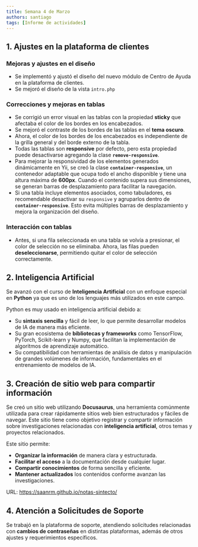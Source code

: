 ```yaml
---
title: Semana 4 de Marzo
authors: santiago
tags: [Informe de actividades]
---
```


## 1. Ajustes en la plataforma de clientes

### Mejoras y ajustes en el diseño  

- Se implementó y ajustó el diseño del nuevo módulo de Centro de Ayuda en la plataforma de clientes.  
- Se mejoró el diseño de la vista `intro.php`

### Correcciones y mejoras en tablas  

- Se corrigió un error visual en las tablas con la propiedad **sticky** que afectaba el color de los bordes en los encabezados.  
- Se mejoró el contraste de los bordes de las tablas en el **tema oscuro**.  
- Ahora, el color de los bordes de los encabezados es independiente de la grilla general y del borde externo de la tabla.  
- Todas las tablas son **responsive** por defecto, pero esta propiedad puede desactivarse agregando la clase **`remove-responsive`**.  
- Para mejorar la responsividad de los elementos generados dinámicamente en Yii, se creó la clase **`container-responsive`**, un contenedor adaptable que ocupa todo el ancho disponible y tiene una altura máxima de **600px**. Cuando el contenido supera sus dimensiones, se generan barras de desplazamiento para facilitar la navegación.  
- Si una tabla incluye elementos asociados, como tabuladores, es recomendable desactivar su `responsive` y agruparlos dentro de **`container-responsive`**. Esto evita múltiples barras de desplazamiento y mejora la organización del diseño.

### Interacción con tablas  

- Antes, si una fila seleccionada en una tabla se volvía a presionar, el color de selección no se eliminaba. Ahora, las filas pueden **deseleccionarse**, permitiendo quitar el color de selección correctamente.  

## 2. Inteligencia Artificial  

Se avanzó con el curso de **Inteligencia Artificial** con un enfoque especial en **Python** ya que es uno de los lenguajes más utilizados en este campo.  

Python es muy usado en inteligencia artificial debido a:  

- Su **sintaxis sencilla** y fácil de leer, lo que permite desarrollar modelos de IA de manera más eficiente.  
- Su gran ecosistema de **bibliotecas y frameworks** como TensorFlow, PyTorch, Scikit-learn y Numpy, que facilitan la implementación de algoritmos de aprendizaje automático.  
- Su compatibilidad con herramientas de análisis de datos y manipulación de grandes volúmenes de información, fundamentales en el entrenamiento de modelos de IA.  

## 3. Creación de sitio web para compartir información

Se creó un sitio web utilizando **Docusaurus**, una herramienta comúnmente utilizada para crear rápidamente sitios web bien estructurados y fáciles de navegar. Este sitio tiene como objetivo registrar y compartir información sobre investigaciones relacionadas con **inteligencia artificial**, otros temas y proyectos relacionados.

Este sitio permite:  

- **Organizar la información** de manera clara y estructurada.  
- **Facilitar el acceso** a la documentación desde cualquier lugar.  
- **Compartir conocimientos** de forma sencilla y eficiente.  
- **Mantener actualizados** los contenidos conforme avanzan las investigaciones.  

URL: https://saanrm.github.io/notas-sintecto/

## 4. Atención a Solicitudes de Soporte  

Se trabajó en la plataforma de soporte, atendiendo solicitudes relacionadas con **cambios de contraseñas** en distintas plataformas, además de otros ajustes y requerimientos específicos.  


